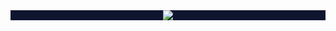 
<div style="text-align: center; background-color: #0f152e;">
  <a>
    <img src="https://lanyard-profile-readme.vercel.app/api/441666718507597834">
  </a>
</div>
